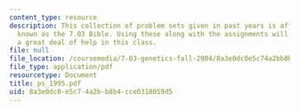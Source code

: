 ```yaml
---
content_type: resource
description: This collection of problem sets given in past years is affectionately
  known as the 7.03 Bible. Using these along with the assignments will give the student
  a great deal of help in this class.
file: null
file_location: /coursemedia/7-03-genetics-fall-2004/8a3e0dc0e5c74a2bb8b4cce0318059d5_ps_1995.pdf
file_type: application/pdf
resourcetype: Document
title: ps_1995.pdf
uid: 8a3e0dc0-e5c7-4a2b-b8b4-cce0318059d5
---
```

